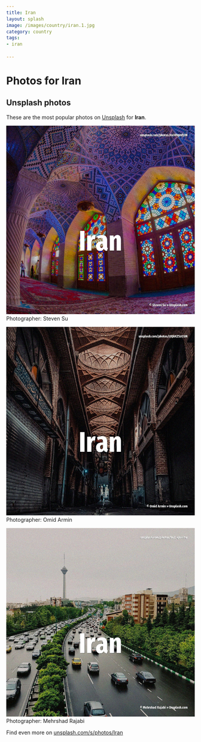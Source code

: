 ```yaml
---
title: Iran
layout: splash
image: /images/country/iran.1.jpg
category: country
tags:
- iran

---
```

# Photos for Iran
 
## Unsplash photos
These are the most popular photos on [Unsplash](https://unsplash.com) for **Iran**.
 
![Iran](/images/country/iran.1.jpg)
Photographer:  Steven Su
 
![Iran](/images/country/iran.2.jpg)
Photographer:  Omid Armin
 
![Iran](/images/country/iran.3.jpg)
Photographer:  Mehrshad Rajabi
 
Find even more on [unsplash.com/s/photos/Iran](https://unsplash.com/s/photos/Iran)
 
